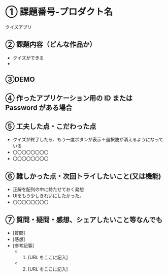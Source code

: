 # ① 課題番号-プロダクト名

クイズアプリ

## ② 課題内容（どんな作品か）

- クイズができる
- 
## ③DEMO


## ④ 作ったアプリケーション用の ID または Password がある場合


## ⑤ 工夫した点・こだわった点

- クイズが終了したら、もう一度ボタンが表示＋選択肢が消えるようになっている
- 〇〇〇〇〇〇〇〇
- 〇〇〇〇〇〇〇〇

## ⑥ 難しかった点・次回トライしたいこと(又は機能)

- 正解を配列の中に持たせておく発想
- UIをもう少しきれいにしたかった。
- 〇〇〇〇〇〇〇〇

## ⑦ 質問・疑問・感想、シェアしたいこと等なんでも

- [質問]
- [感想]
- [参考記事]
  - 1. [URL をここに記入]
  - 2. [URL をここに記入]
